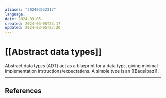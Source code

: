 ```yaml
---
aliases: "202403052317"
language: 
date: 2024-03-05
created: 2024-03-05T23:17
updated: 2024-03-05T23:20
---
```

# [[Abstract data types]]
Abstract data types (ADT) act as a blueprint for a data type, giving minimal implementation instructions/expectations. A simple type is an [[Bags|bag]].




___
## References
